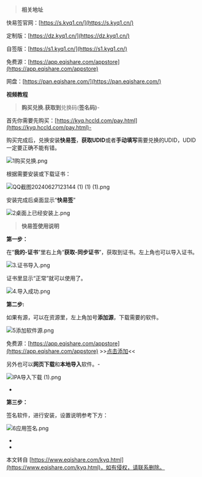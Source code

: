 > **相关地址**

快易签官网：[https://s.kyq1.cn/](https://s.kyq1.cn/)

定制版：[https://dz.kyq1.cn/](https://dz.kyq1.cn/)

自签版：[https://s1.kyq1.cn/](https://s1.kyq1.cn/)

免费源：[https://app.eqishare.com/appstore](https://app.eqishare.com/appstore)

网盘：[https://pan.eqishare.com/](https://pan.eqishare.com/)

**视频教程**

> **购买兑换.获取到**兑换码(**签名码)**-

首先你需要先购买：[https://kyq.hccld.com/pay.html](https://kyq.hccld.com/pay.html)-

购买完成后，兑换安装**快易签**，**获取UDID**或者**手动填写**需要兑换的UDID，UDID一定要正确不能有错。

![1购买兑换.png](https://www.eqishare.com/zb_users/upload/2024/06/202406241719225789516433.png)

根据需要安装或下载证书：

![QQ截图20240627123144 (1) (1) (1).png](https://www.eqishare.com/zb_users/upload/2024/06/202406271719462829914870.png)

安装完成后桌面显示“**快易签**”

![2桌面上已经安装上.png](https://www.eqishare.com/zb_users/upload/2024/06/202406241719225789296589.png)

> **快易签使用说明**

**第一步：**

在“**我的-证书**”里右上角“**获取-同步证书**”，获取到证书。左上角也可以导入证书。

![3.证书导入.png](https://www.eqishare.com/zb_users/upload/2024/06/202406241719225790345733.png)

证书里显示“正常”就可以使用了。

![4.导入成功.png](https://www.eqishare.com/zb_users/upload/2024/06/202406241719225790250661.png)

**第二步:**

如果有源，可以在资源里，左上角加号**添加源**，下载需要的软件。

![5添加软件源.png](https://www.eqishare.com/zb_users/upload/2024/06/202406241719225790692096.png)

免费源：[https://app.eqishare.com/appstore](https://app.eqishare.com/appstore) >>[点击添加](http://oksign//addsource?url=https://app.eqishare.com/appstore)<<

另外也可以**网页下载**和**本地导入**软件。-

![IPA导入下载 (1).png](https://www.eqishare.com/zb_users/upload/2024/06/202406241719226435488013.png)

-

**第三步：**

签名软件，进行安装，设置说明参考下方：

![6应用签名.png](https://www.eqishare.com/zb_users/upload/2024/06/202406241719225790143092.png)

-

-

本文转自 [https://www.eqishare.com/kyq.html](https://www.eqishare.com/kyq.html)，如有侵权，请联系删除。